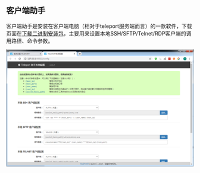 ## 客户端助手
客户端助手是安装在客户端电脑（相对于teleport服务端而言）的一款软件，下载页面在[下载二进制安装包](https://www.tp4a.com/download)，主要用来设置本地SSH/SFTP/Telnet/RDP客户端的调用路径、命令参数。

![web-assist-setting](img/web-assist-setting.png)